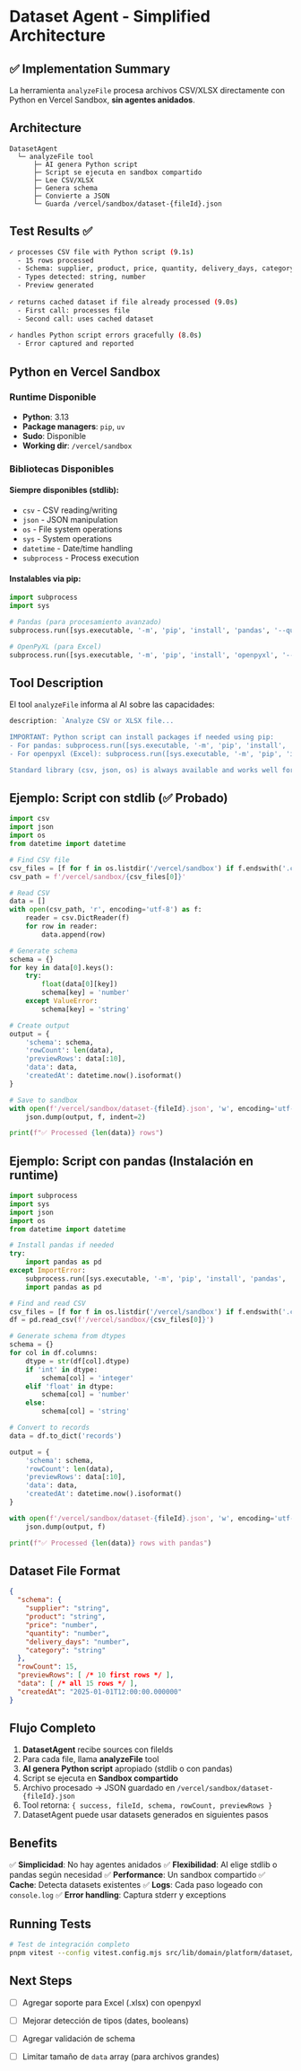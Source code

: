 # Dataset Agent - Simplified Architecture

## ✅ Implementation Summary

La herramienta `analyzeFile` procesa archivos CSV/XLSX directamente con Python en Vercel Sandbox, **sin agentes anidados**.

## Architecture

```
DatasetAgent
  └─ analyzeFile tool
      ├─ AI genera Python script
      ├─ Script se ejecuta en sandbox compartido
      ├─ Lee CSV/XLSX
      ├─ Genera schema
      ├─ Convierte a JSON
      └─ Guarda /vercel/sandbox/dataset-{fileId}.json
```

## Test Results ✅

```bash
✓ processes CSV file with Python script (9.1s)
  - 15 rows processed
  - Schema: supplier, product, price, quantity, delivery_days, category
  - Types detected: string, number
  - Preview generated
  
✓ returns cached dataset if file already processed (9.0s)
  - First call: processes file
  - Second call: uses cached dataset
  
✓ handles Python script errors gracefully (8.0s)
  - Error captured and reported
```

## Python en Vercel Sandbox

### Runtime Disponible
- **Python**: 3.13
- **Package managers**: `pip`, `uv`
- **Sudo**: Disponible
- **Working dir**: `/vercel/sandbox`

### Bibliotecas Disponibles

#### Siempre disponibles (stdlib):
- `csv` - CSV reading/writing
- `json` - JSON manipulation
- `os` - File system operations
- `sys` - System operations
- `datetime` - Date/time handling
- `subprocess` - Process execution

#### Instalables via pip:
```python
import subprocess
import sys

# Pandas (para procesamiento avanzado)
subprocess.run([sys.executable, '-m', 'pip', 'install', 'pandas', '--quiet'], check=True)

# OpenPyXL (para Excel)
subprocess.run([sys.executable, '-m', 'pip', 'install', 'openpyxl', '--quiet'], check=True)
```

## Tool Description

El tool `analyzeFile` informa al AI sobre las capacidades:

```typescript
description: `Analyze CSV or XLSX file...

IMPORTANT: Python script can install packages if needed using pip:
- For pandas: subprocess.run([sys.executable, '-m', 'pip', 'install', 'pandas', '--quiet'], check=True)
- For openpyxl (Excel): subprocess.run([sys.executable, '-m', 'pip', 'install', 'openpyxl', '--quiet'], check=True)

Standard library (csv, json, os) is always available and works well for simple CSV files.`
```

## Ejemplo: Script con stdlib (✅ Probado)

```python
import csv
import json
import os
from datetime import datetime

# Find CSV file
csv_files = [f for f in os.listdir('/vercel/sandbox') if f.endswith('.csv')]
csv_path = f'/vercel/sandbox/{csv_files[0]}'

# Read CSV
data = []
with open(csv_path, 'r', encoding='utf-8') as f:
    reader = csv.DictReader(f)
    for row in reader:
        data.append(row)

# Generate schema
schema = {}
for key in data[0].keys():
    try:
        float(data[0][key])
        schema[key] = 'number'
    except ValueError:
        schema[key] = 'string'

# Create output
output = {
    'schema': schema,
    'rowCount': len(data),
    'previewRows': data[:10],
    'data': data,
    'createdAt': datetime.now().isoformat()
}

# Save to sandbox
with open(f'/vercel/sandbox/dataset-{fileId}.json', 'w', encoding='utf-8') as f:
    json.dump(output, f, indent=2)

print(f"✅ Processed {len(data)} rows")
```

## Ejemplo: Script con pandas (Instalación en runtime)

```python
import subprocess
import sys
import json
import os
from datetime import datetime

# Install pandas if needed
try:
    import pandas as pd
except ImportError:
    subprocess.run([sys.executable, '-m', 'pip', 'install', 'pandas', '--quiet'], check=True)
    import pandas as pd

# Find and read CSV
csv_files = [f for f in os.listdir('/vercel/sandbox') if f.endswith('.csv')]
df = pd.read_csv(f'/vercel/sandbox/{csv_files[0]}')

# Generate schema from dtypes
schema = {}
for col in df.columns:
    dtype = str(df[col].dtype)
    if 'int' in dtype:
        schema[col] = 'integer'
    elif 'float' in dtype:
        schema[col] = 'number'
    else:
        schema[col] = 'string'

# Convert to records
data = df.to_dict('records')

output = {
    'schema': schema,
    'rowCount': len(data),
    'previewRows': data[:10],
    'data': data,
    'createdAt': datetime.now().isoformat()
}

with open(f'/vercel/sandbox/dataset-{fileId}.json', 'w', encoding='utf-8') as f:
    json.dump(output, f)

print(f"✅ Processed {len(data)} rows with pandas")
```

## Dataset File Format

```json
{
  "schema": {
    "supplier": "string",
    "product": "string",
    "price": "number",
    "quantity": "number",
    "delivery_days": "number",
    "category": "string"
  },
  "rowCount": 15,
  "previewRows": [ /* 10 first rows */ ],
  "data": [ /* all 15 rows */ ],
  "createdAt": "2025-01-01T12:00:00.000000"
}
```

## Flujo Completo

1. **DatasetAgent** recibe sources con fileIds
2. Para cada file, llama **analyzeFile** tool
3. **AI genera Python script** apropiado (stdlib o con pandas)
4. Script se ejecuta en **Sandbox compartido**
5. Archivo procesado → JSON guardado en `/vercel/sandbox/dataset-{fileId}.json`
6. Tool retorna: `{ success, fileId, schema, rowCount, previewRows }`
7. DatasetAgent puede usar datasets generados en siguientes pasos

## Benefits

✅ **Simplicidad**: No hay agentes anidados
✅ **Flexibilidad**: AI elige stdlib o pandas según necesidad
✅ **Performance**: Un sandbox compartido
✅ **Cache**: Detecta datasets existentes
✅ **Logs**: Cada paso logeado con `console.log`
✅ **Error handling**: Captura stderr y exceptions

## Running Tests

```bash
# Test de integración completo
pnpm vitest --config vitest.config.mjs src/lib/domain/platform/dataset/analyzeFile.integration.testing.ts --run
```

## Next Steps

- [ ] Agregar soporte para Excel (.xlsx) con openpyxl
- [ ] Mejorar detección de tipos (dates, booleans)
- [ ] Agregar validación de schema
- [ ] Limitar tamaño de `data` array (para archivos grandes)


